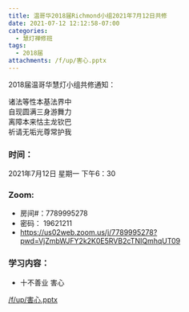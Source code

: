 ```yaml
---
title: 温哥华2018届Richmond小组2021年7月12日共修
date: 2021-07-12 12:12:58-07:00
categories:
  - 慧灯禅修班
tags:
  - 2018届
attachments: /f/up/害心.pptx
---
```

2018届温哥华慧灯小组共修通知：

诸法等性本基法界中\
自现圆满三身游舞力\
离障本来怙主龙钦巴\
祈请无垢光尊常护我  

### 时间：

2021年7月12日 星期一 下午6：30

### Zoom:

* 房间#：7789995278 
* 密码： 19621211
* <https://us02web.zoom.us/j/7789995278?pwd=VjZmbWJFY2k2K0E5RVB2cTNIQmhqUT09>

### 学习内容：

* 十不善业 害心

[/f/up/害心.pptx](/f/up/害心.pptx)